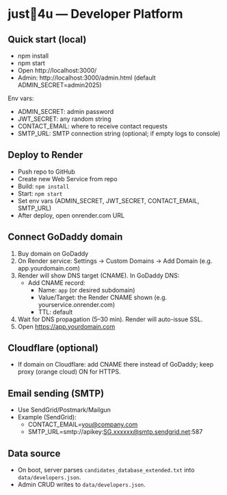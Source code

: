 # just🔗4u — Developer Platform

## Quick start (local)
- npm install
- npm start
- Open http://localhost:3000/
- Admin: http://localhost:3000/admin.html (default ADMIN_SECRET=admin2025)

Env vars:
- ADMIN_SECRET: admin password
- JWT_SECRET: any random string
- CONTACT_EMAIL: where to receive contact requests
- SMTP_URL: SMTP connection string (optional; if empty logs to console)

## Deploy to Render
- Push repo to GitHub
- Create new Web Service from repo
- Build: `npm install`
- Start: `npm start`
- Set env vars (ADMIN_SECRET, JWT_SECRET, CONTACT_EMAIL, SMTP_URL)
- After deploy, open onrender.com URL

## Connect GoDaddy domain
1) Buy domain on GoDaddy
2) On Render service: Settings → Custom Domains → Add Domain (e.g. app.yourdomain.com)
3) Render will show DNS target (CNAME). In GoDaddy DNS:
   - Add CNAME record:
     - Name: `app` (or desired subdomain)
     - Value/Target: the Render CNAME shown (e.g. yourservice.onrender.com)
     - TTL: default
4) Wait for DNS propagation (5–30 min). Render will auto-issue SSL.
5) Open https://app.yourdomain.com

## Cloudflare (optional)
- If domain on Cloudflare: add CNAME there instead of GoDaddy; keep proxy (orange cloud) ON for HTTPS.

## Email sending (SMTP)
- Use SendGrid/Postmark/Mailgun
- Example (SendGrid):
  - CONTACT_EMAIL=you@company.com
  - SMTP_URL=smtp://apikey:SG.xxxxxx@smtp.sendgrid.net:587

## Data source
- On boot, server parses `candidates_database_extended.txt` into `data/developers.json`.
- Admin CRUD writes to `data/developers.json`.